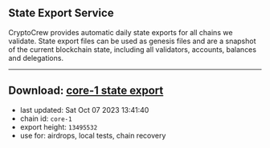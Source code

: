 ## State Export Service
CryptoCrew provides automatic daily state exports for all chains we validate. State export files can be used as genesis files and are a snapshot of the current blockchain state, including all validators, accounts, balances and delegations.

---
**Download: [core-1 state export](https://dl.ccvalidators.com/SERVICE/persistence/core-1_export_13495532.json)**
---

- last updated: Sat Oct 07 2023 13:41:40
- chain id: `core-1`
- export height: `13495532`
- use for: airdrops, local tests, chain recovery
